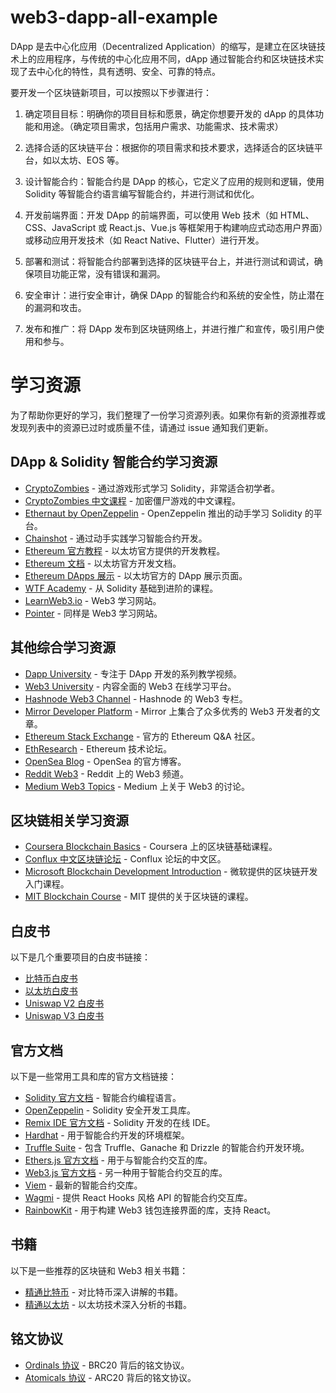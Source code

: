# web3-dapp-all-example

DApp 是去中心化应用（Decentralized Application）的缩写，是建立在区块链技术上的应用程序，与传统的中心化应用不同，dApp 通过智能合约和区块链技术实现了去中心化的特性，具有透明、安全、可靠的特点。

要开发一个区块链新项目，可以按照以下步骤进行：

1. 确定项目目标：明确你的项目目标和愿景，确定你想要开发的 dApp 的具体功能和用途。（确定项目需求，包括用户需求、功能需求、技术需求）

2. 选择合适的区块链平台：根据你的项目需求和技术要求，选择适合的区块链平台，如以太坊、EOS 等。

3. 设计智能合约：智能合约是 DApp 的核心，它定义了应用的规则和逻辑，使用 Solidity 等智能合约语言编写智能合约，并进行测试和优化。

4. 开发前端界面：开发 DApp 的前端界面，可以使用 Web 技术（如 HTML、CSS、JavaScript 或 React.js、Vue.js 等框架用于构建响应式动态用户界面）或移动应用开发技术（如 React Native、Flutter）进行开发。

5. 部署和测试：将智能合约部署到选择的区块链平台上，并进行测试和调试，确保项目功能正常，没有错误和漏洞。

6. 安全审计：进行安全审计，确保 DApp 的智能合约和系统的安全性，防止潜在的漏洞和攻击。

7. 发布和推广：将 DApp 发布到区块链网络上，并进行推广和宣传，吸引用户使用和参与。

# 学习资源

为了帮助你更好的学习，我们整理了一份学习资源列表。如果你有新的资源推荐或发现列表中的资源已过时或质量不佳，请通过 issue 通知我们更新。

## DApp & Solidity 智能合约学习资源

* [CryptoZombies](https://cryptozombies.io/) - 通过游戏形式学习 Solidity，非常适合初学者。
* [CryptoZombies 中文课程](https://cryptozombies.io/zh/course/) - 加密僵尸游戏的中文课程。
* [Ethernaut by OpenZeppelin](https://ethernaut.openzeppelin.com/) - OpenZeppelin 推出的动手学习 Solidity 的平台。
* [Chainshot](https://www.alchemy.com/university) - 通过动手实践学习智能合约开发。
* [Ethereum 官方教程](https://ethereum.org/zh/developers/tutorials/) - 以太坊官方提供的开发教程。
* [Ethereum 文档](https://ethereum.org/zh/developers/docs/) - 以太坊官方开发文档。
* [Ethereum DApps 展示](https://ethereum.org/zh/dapps/) - 以太坊官方的 DApp 展示页面。
* [WTF Academy](https://www.wtf.academy/) - 从 Solidity 基础到进阶的课程。
* [LearnWeb3.io](https://learnweb3.io/) - Web3 学习网站。
* [Pointer](https://www.pointer.gg/) - 同样是 Web3 学习网站。

## 其他综合学习资源

* [Dapp University](https://www.dappuniversity.com/) - 专注于 DApp 开发的系列教学视频。
* [Web3 University](https://www.web3.university/find) - 内容全面的 Web3 在线学习平台。
* [Hashnode Web3 Channel](https://web3.hashnode.com/) - Hashnode 的 Web3 专栏。
* [Mirror Developer Platform](https://dev.mirror.xyz/) - Mirror 上集合了众多优秀的 Web3 开发者的文章。
* [Ethereum Stack Exchange](https://ethereum.stackexchange.com/) - 官方的 Ethereum Q&A 社区。
* [EthResearch](https://ethresear.ch/) - Ethereum 技术论坛。
* [OpenSea Blog](https://opensea.io/blog) - OpenSea 的官方博客。
* [Reddit Web3](https://www.reddit.com/r/web3/) - Reddit 上的 Web3 频道。
* [Medium Web3 Topics](https://medium.com/tag/web3) - Medium 上关于 Web3 的讨论。

## 区块链相关学习资源

* [Coursera Blockchain Basics](https://www.coursera.org/learn/blockchain-basics) - Coursera 上的区块链基础课程。
* [Conflux 中文区块链论坛](https://forum.conflux.fun/c/Chinese) - Conflux 论坛的中文区。
* [Microsoft Blockchain Development Introduction](https://learn.microsoft.com/zh-cn/training/paths/ethereum-blockchain-development/) - 微软提供的区块链开发入门课程。
* [MIT Blockchain Course](https://ocw.mit.edu/courses/15-s12-blockchain-and-money-fall-2018/video_galleries/video-lectures/) - MIT 提供的关于区块链的课程。

## 白皮书

以下是几个重要项目的白皮书链接：

* [比特币白皮书](https://bitcoin.org/bitcoin.pdf)
* [以太坊白皮书](https://ethereum.org/en/whitepaper/)
* [Uniswap V2 白皮书](https://uniswap.org/whitepaper.pdf)
* [Uniswap V3 白皮书](https://uniswap.org/whitepaper-v3.pdf)

## 官方文档

以下是一些常用工具和库的官方文档链接：

* [Solidity 官方文档](https://docs.soliditylang.org/en/v0.8.25/) - 智能合约编程语言。
* [OpenZeppelin](https://www.openzeppelin.com/) - Solidity 安全开发工具库。
* [Remix IDE 官方文档](https://remix-ide.readthedocs.io/en/latest/) - Solidity 开发的在线 IDE。
* [Hardhat](https://hardhat.org/) - 用于智能合约开发的环境框架。
* [Truffle Suite](https://archive.trufflesuite.com/) - 包含 Truffle、Ganache 和 Drizzle 的智能合约开发环境。
* [Ethers.js 官方文档](https://docs.ethers.org/v6/) - 用于与智能合约交互的库。
* [Web3.js 官方文档](https://web3js.readthedocs.io/en/v1.10.0/) - 另一种用于智能合约交互的库。
* [Viem](https://viem.sh/) - 最新的智能合约交库。
* [Wagmi](https://wagmi.sh/) - 提供 React Hooks 风格 API 的智能合约交互库。
* [RainbowKit](https://www.rainbowkit.com/zh-CN/docs/introduction) - 用于构建 Web3 钱包连接界面的库，支持 React。

## 书籍

以下是一些推荐的区块链和 Web3 相关书籍：

* [精通比特币](https://github.com/tianmingyun/MasterBitcoin2CN) - 对比特币深入讲解的书籍。
* [精通以太坊](https://github.com/inoutcode/ethereum_book) - 以太坊技术深入分析的书籍。

## 铭文协议

* [Ordinals 协议](https://docs.ordinals.com/) - BRC20 背后的铭文协议。
* [Atomicals 协议](https://docs.atomicals.xyz/) - ARC20 背后的铭文协议。